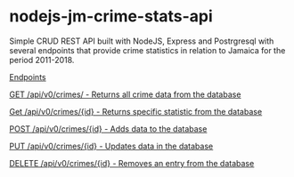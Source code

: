 # nodejs-jm-crime-stats-api
Simple CRUD REST API built with NodeJS, Express and Postrgresql with several endpoints that provide crime statistics in relation to Jamaica for the period 2011-2018.

<u>Endpoints<u>

GET /api/v0/crimes/ - Returns all crime data from the database

Get /api/v0/crimes/{id} - Returns specific statistic from the database

POST /api/v0/crimes/{id} - Adds data to the database

PUT /api/v0/crimes/{id} - Updates data in the database

DELETE /api/v0/crimes/{id} - Removes an entry from the database
